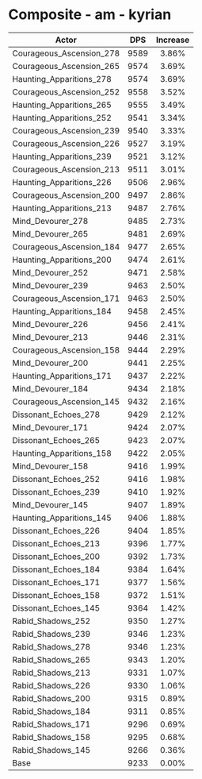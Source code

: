 # Composite - am - kyrian
| Actor | DPS | Increase |
|---|:---:|:---:|
|Courageous_Ascension_278|9589|3.86%|
|Courageous_Ascension_265|9574|3.69%|
|Haunting_Apparitions_278|9574|3.69%|
|Courageous_Ascension_252|9558|3.52%|
|Haunting_Apparitions_265|9555|3.49%|
|Haunting_Apparitions_252|9541|3.34%|
|Courageous_Ascension_239|9540|3.33%|
|Courageous_Ascension_226|9527|3.19%|
|Haunting_Apparitions_239|9521|3.12%|
|Courageous_Ascension_213|9511|3.01%|
|Haunting_Apparitions_226|9506|2.96%|
|Courageous_Ascension_200|9497|2.86%|
|Haunting_Apparitions_213|9487|2.76%|
|Mind_Devourer_278|9485|2.73%|
|Mind_Devourer_265|9481|2.69%|
|Courageous_Ascension_184|9477|2.65%|
|Haunting_Apparitions_200|9474|2.61%|
|Mind_Devourer_252|9471|2.58%|
|Mind_Devourer_239|9463|2.50%|
|Courageous_Ascension_171|9463|2.50%|
|Haunting_Apparitions_184|9458|2.45%|
|Mind_Devourer_226|9456|2.41%|
|Mind_Devourer_213|9446|2.31%|
|Courageous_Ascension_158|9444|2.29%|
|Mind_Devourer_200|9441|2.25%|
|Haunting_Apparitions_171|9437|2.22%|
|Mind_Devourer_184|9434|2.18%|
|Courageous_Ascension_145|9432|2.16%|
|Dissonant_Echoes_278|9429|2.12%|
|Mind_Devourer_171|9424|2.07%|
|Dissonant_Echoes_265|9423|2.07%|
|Haunting_Apparitions_158|9422|2.05%|
|Mind_Devourer_158|9416|1.99%|
|Dissonant_Echoes_252|9416|1.98%|
|Dissonant_Echoes_239|9410|1.92%|
|Mind_Devourer_145|9407|1.89%|
|Haunting_Apparitions_145|9406|1.88%|
|Dissonant_Echoes_226|9404|1.85%|
|Dissonant_Echoes_213|9396|1.77%|
|Dissonant_Echoes_200|9392|1.73%|
|Dissonant_Echoes_184|9384|1.64%|
|Dissonant_Echoes_171|9377|1.56%|
|Dissonant_Echoes_158|9372|1.51%|
|Dissonant_Echoes_145|9364|1.42%|
|Rabid_Shadows_252|9350|1.27%|
|Rabid_Shadows_239|9346|1.23%|
|Rabid_Shadows_278|9346|1.23%|
|Rabid_Shadows_265|9343|1.20%|
|Rabid_Shadows_213|9331|1.07%|
|Rabid_Shadows_226|9330|1.06%|
|Rabid_Shadows_200|9315|0.89%|
|Rabid_Shadows_184|9311|0.85%|
|Rabid_Shadows_171|9296|0.69%|
|Rabid_Shadows_158|9295|0.68%|
|Rabid_Shadows_145|9266|0.36%|
|Base|9233|0.00%|
